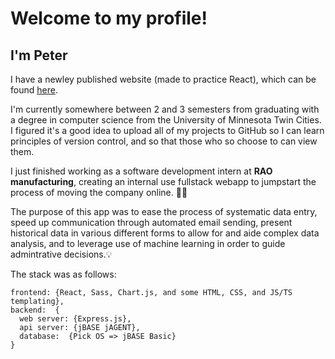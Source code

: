 # Welcome to my profile!

## I'm Peter

I have a newley published website (made to practice React), which can be found [here](https://peterolsen1.github.io/).

I'm currently somewhere between 2 and 3 semesters from graduating with a degree in computer science from the University of Minnesota Twin Cities.
I figured it's a good idea to upload all of my projects to GitHub so I can learn principles of version control, and so that those who so choose to can view them.

I just finished working as a software development intern at __RAO manufacturing__, creating an internal use fullstack webapp to jumpstart the process of moving the company online. 🚀🚀

The purpose of this app was to ease the process of systematic data entry, speed up communication through automated email sending, present historical data in various different forms to allow for and aide complex data analysis, and to leverage use of machine learning in order to guide admintrative decisions.💡

The stack was as follows:
```
frontend: {React, Sass, Chart.js, and some HTML, CSS, and JS/TS templating},
backend:  {
  web server: {Express.js},
  api server: {jBASE jAGENT},
  database:  {Pick OS => jBASE Basic}
}
```
